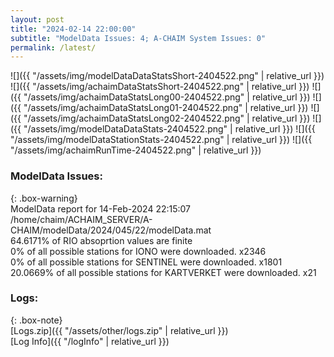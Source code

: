 ```yaml
---
layout: post
title: "2024-02-14 22:00:00"
subtitle: "ModelData Issues: 4; A-CHAIM System Issues: 0"
permalink: /latest/
---
```


![]({{ "/assets/img/modelDataDataStatsShort-2404522.png" | relative_url }})
![]({{ "/assets/img/achaimDataStatsShort-2404522.png" | relative_url }})
![]({{ "/assets/img/achaimDataStatsLong00-2404522.png" | relative_url }})
![]({{ "/assets/img/achaimDataStatsLong01-2404522.png" | relative_url }})
![]({{ "/assets/img/achaimDataStatsLong02-2404522.png" | relative_url }})
![]({{ "/assets/img/modelDataDataStats-2404522.png" | relative_url }})
![]({{ "/assets/img/modelDataStationStats-2404522.png" | relative_url }})
![]({{ "/assets/img/achaimRunTime-2404522.png" | relative_url }})


### ModelData Issues:  
  
{: .box-warning}  
 ModelData report for 14-Feb-2024 22:15:07   
 /home/chaim/ACHAIM_SERVER/A-CHAIM/modelData/2024/045/22/modelData.mat   
 64.6171% of RIO absoprtion values are finite   
 0% of all possible stations for IONO were downloaded. x2346   
 0% of all possible stations for SENTINEL were downloaded. x1801   
 20.0669% of all possible stations for KARTVERKET were downloaded. x21   
  


### Logs:  
  
{: .box-note}  
[Logs.zip]({{ "/assets/other/logs.zip" | relative_url }})  
[Log Info]({{ "/logInfo" | relative_url }})  
